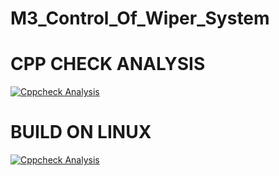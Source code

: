 # M3_Control_Of_Wiper_System
# CPP CHECK ANALYSIS
[![Cppcheck Analysis](https://github.com/Rithikaaaa/M3_Control_Of_Wiper_System/actions/workflows/Cppcheckanalysis.yml/badge.svg)](https://github.com/Rithikaaaa/M3_Control_Of_Wiper_System/actions/workflows/Cppcheckanalysis.yml)
# BUILD ON LINUX
[![Cppcheck Analysis](https://github.com/Rithikaaaa/M3_Control_Of_Wiper_System/actions/workflows/Cppcheckanalysis.yml/badge.svg)](https://github.com/Rithikaaaa/M3_Control_Of_Wiper_System/actions/workflows/Cppcheckanalysis.yml)


